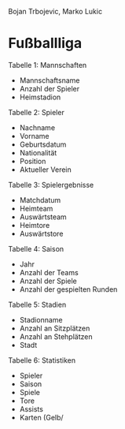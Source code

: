Bojan Trbojevic, Marko Lukic

# Fußballliga

Tabelle 1: Mannschaften

- Mannschaftsname
- Anzahl der Spieler
- Heimstadion

Tabelle 2: Spieler

- Nachname
- Vorname
- Geburtsdatum
- Nationalität
- Position
- Aktueller Verein

Tabelle 3: Spielergebnisse

- Matchdatum
- Heimteam
- Auswärtsteam
- Heimtore
- Auswärtstore

Tabelle 4: Saison

- Jahr
- Anzahl der Teams
- Anzahl der Spiele
- Anzahl der gespielten Runden

Tabelle 5: Stadien

- Stadionname
- Anzahl an Sitzplätzen
- Anzahl an Stehplätzen
- Stadt

Tabelle 6: Statistiken

- Spieler
- Saison
- Spiele
- Tore
- Assists
- Karten (Gelb/
